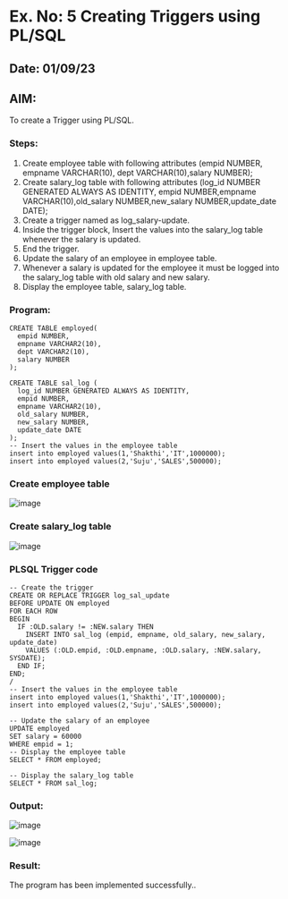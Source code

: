 # Ex. No: 5 Creating Triggers using PL/SQL
## Date: 01/09/23
## AIM: 
To create a Trigger using PL/SQL.

### Steps:
1. Create employee table with following attributes (empid NUMBER, empname VARCHAR(10), dept VARCHAR(10),salary NUMBER);
2. Create salary_log table with following attributes (log_id NUMBER GENERATED ALWAYS AS IDENTITY, empid NUMBER,empname VARCHAR(10),old_salary NUMBER,new_salary NUMBER,update_date DATE);
3. Create a trigger named as log_salary-update.
4. Inside the trigger block, Insert the values into the salary_log table whenever the salary is updated.
5. End the trigger.
6. Update the salary of an employee in employee table.
7. Whenever a salary is updated for the employee it must be logged into the salary_log table with old salary and new salary.
8. Display the employee table, salary_log table.

### Program:
```
CREATE TABLE employed(
  empid NUMBER,
  empname VARCHAR2(10),
  dept VARCHAR2(10),
  salary NUMBER
);

CREATE TABLE sal_log (
  log_id NUMBER GENERATED ALWAYS AS IDENTITY,
  empid NUMBER,
  empname VARCHAR2(10),
  old_salary NUMBER,
  new_salary NUMBER,
  update_date DATE
);
-- Insert the values in the employee table
insert into employed values(1,'Shakthi','IT',1000000);
insert into employed values(2,'Suju','SALES',500000);
```
### Create employee table

![image](https://github.com/Thilagavathi7/Ex-No-5-Creating-Triggers-using-PL-SQL/assets/119407159/09882344-afae-441f-a04c-2e825974eb5a)

### Create salary_log table

![image](https://github.com/Thilagavathi7/Ex-No-5-Creating-Triggers-using-PL-SQL/assets/119407159/f53d2747-aa76-4d8e-98ce-c486f33ffde1)

### PLSQL Trigger code
```
-- Create the trigger
CREATE OR REPLACE TRIGGER log_sal_update
BEFORE UPDATE ON employed
FOR EACH ROW
BEGIN
  IF :OLD.salary != :NEW.salary THEN
    INSERT INTO sal_log (empid, empname, old_salary, new_salary, update_date)
    VALUES (:OLD.empid, :OLD.empname, :OLD.salary, :NEW.salary, SYSDATE);
  END IF;
END;
/
-- Insert the values in the employee table
insert into employed values(1,'Shakthi','IT',1000000);
insert into employed values(2,'Suju','SALES',500000);

-- Update the salary of an employee
UPDATE employed
SET salary = 60000
WHERE empid = 1;
-- Display the employee table
SELECT * FROM employed;

-- Display the salary_log table
SELECT * FROM sal_log;
```

### Output:

![image](https://github.com/Thilagavathi7/Ex-No-5-Creating-Triggers-using-PL-SQL/assets/119407159/54a3eed3-d2ed-470f-8f61-6618cdf7f0ea)

![image](https://github.com/Thilagavathi7/Ex-No-5-Creating-Triggers-using-PL-SQL/assets/119407159/412d291b-a97a-4aa2-a257-925aad61b9da)

### Result:

The program has been implemented successfully..

